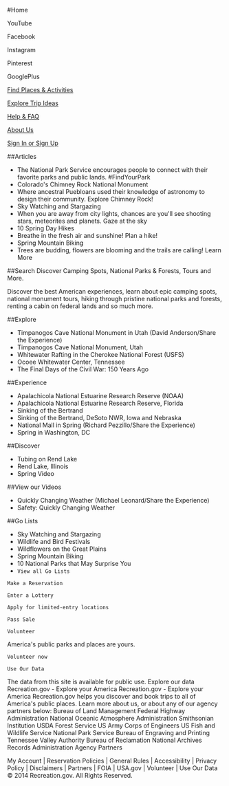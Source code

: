 #Home

YouTube

Facebook

Instagram

Pinterest

GooglePlus

[Find Places & Activities](http://www.recreation.gov/unifSearch.do)

[Explore Trip Ideas](http://www.recreation.gov/marketing.do?goto=acm/Explore_Trip_Ideas.htm&tti=Explore) 

[Help & FAQ](http://support.recreation.gov/) 

[About Us](http://www.recreation.gov/marketing.do?goto=/acm/aboutUs.htm&tti=About)

[Sign In or Sign Up](https://www.recreation.gov/memberSignInSignUp.do)

##Articles
- The National Park Service encourages people to connect with their favorite parks and public lands. #FindYourPark
- Colorado's Chimney Rock National Monument
- Where ancestral Puebloans used their knowledge of astronomy to design their community. Explore Chimney Rock!
- Sky Watching and Stargazing
- When you are away from city lights, chances are you'll see shooting stars, meteorites and planets. Gaze at the sky
- 10 Spring Day Hikes
- Breathe in the fresh air and sunshine! Plan a hike!
- Spring Mountain Biking
- Trees are budding, flowers are blooming and the trails are calling! Learn More

##Search
Discover Camping Spots, National Parks & Forests, Tours and More.

Discover the best American experiences, learn about epic camping spots, national monument tours, hiking through pristine national parks and forests, renting a cabin on federal lands and so much more.

##Explore
- Timpanogos Cave National Monument in Utah (David Anderson/Share the Experience)
- Timpanogos Cave National Monument, Utah
- Whitewater Rafting in the Cherokee National Forest (USFS)
- Ocoee Whitewater Center, Tennessee
- The Final Days of the Civil War: 150 Years Ago

##Experience
- Apalachicola National Estuarine Research Reserve (NOAA)
- Apalachicola National Estuarine Research Reserve, Florida
- Sinking of the Bertrand
- Sinking of the Bertrand, DeSoto NWR, Iowa and Nebraska
- National Mall in Spring (Richard Pezzillo/Share the Experience)
- Spring in Washington, DC

##Discover
- Tubing on Rend Lake
- Rend Lake, Illinois
- Spring Video

##View our Videos
- Quickly Changing Weather (Michael Leonard/Share the Experience)
- Safety: Quickly Changing Weather

##Go Lists
- Sky Watching and Stargazing
- Wildlife and Bird Festivals
- Wildflowers on the Great Plains
- Spring Mountain Biking
- 10 National Parks that May Surprise You
- `View all Go Lists`

`Make a Reservation`

`Enter a Lottery`

`Apply for limited-entry locations`

`Pass Sale`

`Volunteer`

America's public parks and places are yours.

`Volunteer now`

`Use Our Data`

The data from this site is available for public use.
Explore our data
 Recreation.gov - Explore your America  Recreation.gov - Explore your America
Recreation.gov helps you discover and book trips to all of America's public places.
Learn more about us, or about any of our agency partners below:
Bureau of Land Management  Federal Highway Administration  National Oceanic Atmosphere Administration  Smithsonian Institution  USDA Forest Service  US Army Corps of Engineers  US Fish and Wildlife Service  National Park Service  Bureau of Engraving and Printing	 Tennessee Valley Authority  Bureau of Reclamation  National Archives Records Administration
Agency Partners

My Account  |  Reservation Policies  |  General Rules  |  Accessibility  |  Privacy Policy  |  Disclaimers  |  Partners  |  FOIA  |  USA.gov  |  Volunteer  |  Use Our Data
© 2014 Recreation.gov. All Rights Reserved.
